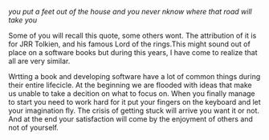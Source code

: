 *you put a feet out of the house and you never nknow where that road will take you*

Some of you will recall this quote, some others wont. The attribution of it is for JRR Tolkien, and his famous Lord of the rings.This might sound out of place on a software books but during this years, I have come to realize that all are very similar. 

Wrtting a book and developing software have a lot of common things during their entire lifecicle. At the beginning we are flooded with ideas that make us unable to take a decition on what to focus on. When you finally manage to start you need to work hard for it put your fingers on the keyboard and let your imagination fly. The crisis of getting stuck will arrive you want it or not. And at the end your satisfaction will come by the enjoyment of others and not of yourself.

